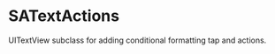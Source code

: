 SATextActions
=============

UITextView subclass for adding conditional formatting tap and actions.
